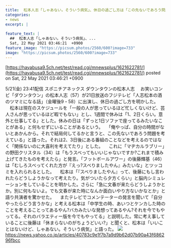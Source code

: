 ```yaml
---
title:  松本人志「しゃあない。そういう病気」、休日の過ごし方は「この先ないであろう問題を考えている」  
categories:
- news
excerpt: |
  
feature_text: |
  ##  松本人志「しゃあない。そういう病気」、...
  Sat, 22 May 2021 03:46:21  +0900
feature_image: "https://picsum.photos/2560/600?image=733"
image: "https://picsum.photos/2560/600?image=733"
---
```


[https://hayabusa9.5ch.net/test/read.cgi/mnewsplus/1621622781/](https://hayabusa9.5ch.net/test/read.cgi/mnewsplus/1621622781/)
posted on Sat, 22 May 2021 03:46:21  +0900

<!--more-->

5/21(金) 23:41配信 スポニチアネックス ダウンタウンの松本人志 　お笑いコンビ「ダウンタウン」の松本人志（57）が21日放送のフジテレビ「人志松本の酒のツマミになる話」（金曜後9・58）に出演し、休日の過ごし方を明かした。 　松本は現在のスケジュールを「一般の人が思っているほど忙しくないけど、芸人さんが思っているほど暇でもない」とし、1週間で休みは「1、2日くらい。意外と仕事してる」とした。休みの日は「ずっと1日ソファで座ってるみたいなことがある」と何もせずにいることがあるという。 　「俺やっぱ、自分の時間がないとあかんから。それで結局何してるかと言うと、この先ないであろう問題を考えている」と語った。それは2、3日後にある番組のことなどを考えるのではなく「関係ないのに大喜利を考えてたり」とした。 　これに「マヂカルラブリー」の野田クリスタル（34）は「もうスベってもいいじゃないですか?これまで積み上げてきたものを考えたら」と発言。「フットボールアワー」の後藤輝基（46）は「むしろスベってくれた方が『えっ?スベりましたやん』みたいな」とツッコミを入れられるとした。 　松本は「『スベりましたやん』って、後藤にもし言われたらどうしようかなって考えたり。気がついたら夕方くらい」と脳内シミュレーションをしていることを明かした。さらに「急に文春が来たらどうしようかとか。別に何もないよ。でも文春が来た時になんか面白いやり方ないかなとか」と語り共演者を驚かせた。 　またテレビでコメンテーターの発言を聞いて「自分やったらどう言うかな」と考える松本は「中学生の時、あいつとケンカした時のことを考えることってあるやん?バカみたいな発想ってあるやん?それを今でもやってる。それのバラエティー版を今でもやってる」と説明した。常に考え事していることに後藤は「休まらないのがちょうどいい?」と聞くと、松本は「いいことはないけど、しゃあない。そういう病気」と語った。 ![](https://amd-pctr.c.yimg.jp/r/iwiz-amd/20210521-00000326-spnannex-000-2-view.jpg) https://news.yahoo.co.jp/articles/40783c9e1f7b7a9d9b62d07b90a43f686296fbcc
